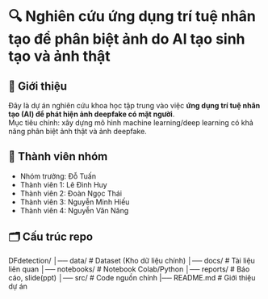 # 🔍 Nghiên cứu ứng dụng trí tuệ nhân tạo để phân biệt ảnh do AI tạo sinh tạo và ảnh thật

## 📌 Giới thiệu  
Đây là dự án nghiên cứu khoa học tập trung vào việc **ứng dụng trí tuệ nhân tạo (AI) để phát hiện ảnh deepfake có mặt người**.  
Mục tiêu chính: xây dựng mô hình machine learning/deep learning có khả năng phân biệt ảnh thật và ảnh deepfake.  

## 👥 Thành viên nhóm  
- Nhóm trưởng: Đỗ Tuấn 
- Thành viên 1: Lê Đình Huy 
- Thành viên 2: Đoàn Ngọc Thái  
- Thành viên 3: Nguyễn Minh Hiếu 
- Thành viên 4: Nguyễn Văn Năng

## 🗂️ Cấu trúc repo  
DFdetection/
    │── data/ # Dataset (Kho dữ liệu chính)
    │── docs/ # Tài liệu liên quan 
    │── notebooks/ # Notebook Colab/Python
    │── reports/ # Báo cáo, slide(ppt)
    │── src/ # Code nguồn chính
    |── README.md # Giới thiệu dự án

